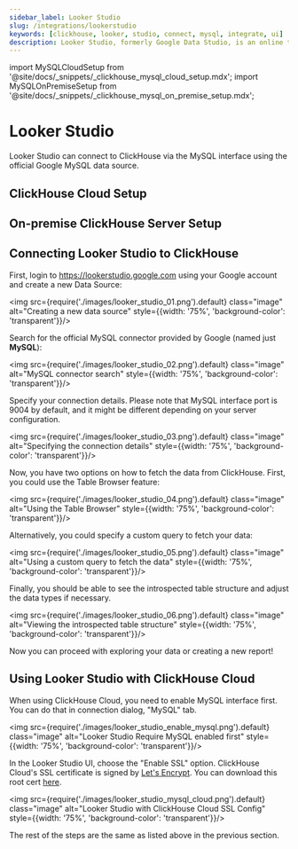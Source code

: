 ```yaml
---
sidebar_label: Looker Studio
slug: /integrations/lookerstudio
keywords: [clickhouse, looker, studio, connect, mysql, integrate, ui]
description: Looker Studio, formerly Google Data Studio, is an online tool for converting data into customizable informative reports and dashboards.
---
```


import MySQLCloudSetup from '@site/docs/_snippets/_clickhouse_mysql_cloud_setup.mdx';
import MySQLOnPremiseSetup from '@site/docs/_snippets/_clickhouse_mysql_on_premise_setup.mdx';

# Looker Studio

Looker Studio can connect to ClickHouse via the MySQL interface using the official Google MySQL data source.

## ClickHouse Cloud Setup
<MySQLCloudSetup />

## On-premise ClickHouse Server Setup
<MySQLOnPremiseSetup />

## Connecting Looker Studio to ClickHouse

First, login to https://lookerstudio.google.com using your Google account and create a new Data Source:

<img src={require('./images/looker_studio_01.png').default} class="image" alt="Creating a new data source" style={{width: '75%', 'background-color': 'transparent'}}/>
<br/>

Search for the official MySQL connector provided by Google (named just **MySQL**):

<img src={require('./images/looker_studio_02.png').default} class="image" alt="MySQL connector search" style={{width: '75%', 'background-color': 'transparent'}}/>
<br/>

Specify your connection details. Please note that MySQL interface port is 9004 by default, 
and it might be different depending on your server configuration.

<img src={require('./images/looker_studio_03.png').default} class="image" alt="Specifying the connection details" style={{width: '75%', 'background-color': 'transparent'}}/>
<br/>

Now, you have two options on how to fetch the data from ClickHouse. First, you could use the Table Browser feature:

<img src={require('./images/looker_studio_04.png').default} class="image" alt="Using the Table Browser" style={{width: '75%', 'background-color': 'transparent'}}/>
<br/>

Alternatively, you could specify a custom query to fetch your data:

<img src={require('./images/looker_studio_05.png').default} class="image" alt="Using a custom query to fetch the data" style={{width: '75%', 'background-color': 'transparent'}}/>
<br/>

Finally, you should be able to see the introspected table structure and adjust the data types if necessary. 

<img src={require('./images/looker_studio_06.png').default} class="image" alt="Viewing the introspected table structure" style={{width: '75%', 'background-color': 'transparent'}}/>
<br/>

Now you can proceed with exploring your data or creating a new report! 

## Using Looker Studio with ClickHouse Cloud

When using ClickHouse Cloud, you need to enable MySQL interface first. You can do that in connection dialog, "MySQL" tab.

<img src={require('./images/looker_studio_enable_mysql.png').default} class="image" alt="Looker Studio Require MySQL enabled first" style={{width: '75%', 'background-color': 'transparent'}}/>
<br/>

In the Looker Studio UI, choose the "Enable SSL" option. ClickHouse Cloud's SSL certificate is signed by [Let's Encrypt](https://letsencrypt.org/certificates/). You can download this root cert [here](https://letsencrypt.org/certs/isrgrootx1.pem).

<img src={require('./images/looker_studio_mysql_cloud.png').default} class="image" alt="Looker Studio with ClickHouse Cloud SSL Config" style={{width: '75%', 'background-color': 'transparent'}}/>
<br/>

The rest of the steps are the same as listed above in the previous section.
